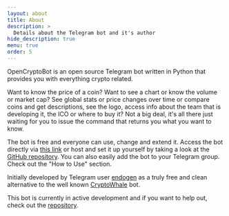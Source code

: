 ```yaml
---
layout: about
title: About
description: >
  Details about the Telegram bot and it's author
hide_description: true
menu: true
order: 5
---
```


OpenCryptoBot is an open source Telegram bot written in Python that provides you with everything crypto related.

Want to know the price of a coin? Want to see a chart or know the volume or market cap? See global stats or price changes over time or compare coins and get descriptions, see the logo, access info about the team that is developing it, the ICO or where to buy it? Not a big deal, it's all there just waiting for you to issue the command that returns you what you want to know.

The bot is free and everyone can use, change and extend it. Access the bot directly via [this link](https://telegram.me/OpenCryptoBot) or host and set it up yourself by taking a look at the [GitHub repository](https://github.com/Endogen/OpenCryptoBot). You can also easily add the bot to your Telegram group. Check out the "How to Use" section.

Initially developed by Telegram user [endogen](https://telegram.me/endogen) as a truly free and clean alternative to the well known [CryptoWhale](https://whalebot.io) bot.

This bot is currently in active development and if you want to help out, check out the [repository](https://github.com/Endogen/OpenCryptoBot).